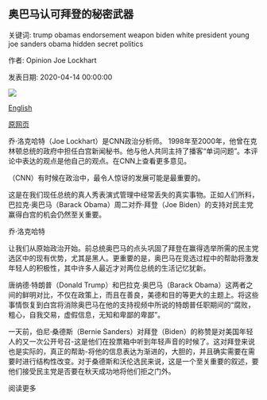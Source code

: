 ## 奥巴马认可拜登的秘密武器

关键词: trump obamas endorsement weapon biden white president young joe sanders obama hidden secret politics

作者: Opinion Joe Lockhart

发表日期: 2020-04-14 00:00:00

![](https://cdn.cnn.com/cnnnext/dam/assets/200414101259-obama-biden-file-2016-super-tease.jpg)

[English](The%20secret%20weapon%20hidden%20in%20Obama%27s%20endorsement%20of%20Biden.md)

[原网页](https://edition.cnn.com/2020/04/14/opinions/the-secret-weapon-hidden-in-obamas-endorsement-of-biden-lockhart/index.html)

乔·洛克哈特（Joe Lockhart）是CNN政治分析师。 1998年至2000年，他曾在克林顿总统的政府中担任白宫新闻秘书。他与他人共同主持了播客“单词问题”。本评论中表达的观点是他自己的观点。在CNN上查看更多意见。

（CNN）有时候在政治中，最令人惊讶的发展可能是最重要的。

这是在我们现任总统的真人秀表演式管理中经常丢失的真实事物。正如人们所料，巴拉克·奥巴马（Barack Obama）周二对乔·拜登（Joe Biden）的支持对民主党赢得白宫的机会仍然至关重要。

乔·洛克哈特

让我们从原始政治开始。前总统奥巴马的点头巩固了拜登在赢得选举所需的民主党选区中的现有优势，尤其是黑人。更重要的是，奥巴马在竞选过程中的帮助将激发年轻人的积极性，其中许多人最近才对两位总统的生活记忆犹新。

唐纳德·特朗普（Donald Trump）和巴拉克·奥巴马（Barack Obama）这两者之间的鲜明对比，不仅在政策上，而且在善良，美德和目的等更大的主题上。将这些事情恢复到白宫将消除奥巴马在他的支持视频中所说的特朗普任职期间的“腐败，粗心，自我交易，虚假信息，无知和卑鄙的卑鄙”。

一天前，伯尼·桑德斯（Bernie Sanders）对拜登（Biden）的称赞是对美国年轻人的又一次公开号召-这是他们在投票箱中听到年轻声音的时候了。这对拜登来说也是实际的，真正的帮助-将他的信息表达为渐进的，大胆的，并且确实需要在需要时进行结构性改变。对于桑德斯和沃伦选民来说，这是一个至关重要的叙述，要他们接受民主党是否要在秋天成功地将他们拒之门外。

阅读更多